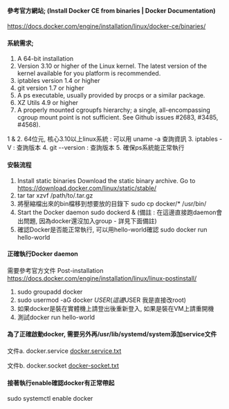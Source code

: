 #### 參考官方網站; (Install Docker CE from binaries | Docker Documentation)
https://docs.docker.com/engine/installation/linux/docker-ce/binaries/

#### 系統需求;
1. A 64-bit installation
2. Version 3.10 or higher of the Linux kernel. The latest version of the kernel available for you platform is recommended.
3. iptables version 1.4 or higher
4. git version 1.7 or higher
5. A ps executable, usually provided by procps or a similar package.
6. XZ Utils 4.9 or higher
7. A properly mounted cgroupfs hierarchy; a single, all-encompassing cgroup mount point is not sufficient. See Github issues #2683, #3485, #4568).


1 & 2. 64位元, 核心3.10以上linux系統  : 可以用 uname -a 查詢資訊
3. iptables -V : 查詢版本
4. git --version : 查詢版本
5. 確保ps系統能正常執行


#### 安裝流程
1. Install static binaries
Download the static binary archive. Go to https://download.docker.com/linux/static/stable/
2. tar
tar xzvf /path/to/<FILE>.tar.gz
3. 將壓縮檔出來的bin檔移到想要放的目錄下
sudo cp docker/* /usr/bin/
4. Start the Docker daemon
sudo dockerd &
(備註 : 在這邊直接跑daemon會出問題, 因為docker還沒加入group - 詳見下面備註)
5. 確認Docker是否能正常執行, 可以用hello-world確認
sudo docker run hello-world


#### 正確執行Docker daemon
需要參考官方文件 Post-installation
https://docs.docker.com/engine/installation/linux/linux-postinstall/

1. sudo groupadd docker
2. sudo usermod -aG docker $USER (這邊$USER 我是直接改root)
3. 如果docker是裝在實體機上請登出後重新登入, 如果是裝在VM上請重開機
4. 測試docker run hello-world

#### 為了正確啟動docker, 需要另外再/usr/lib/systemd/system添加service文件
文件a. docker.service
[docker.service.txt](https://github.com/jim0409/-Docker-/files/1303370/docker.service.txt)

文件b. docker.socket
[docker-socket.txt](https://github.com/jim0409/-Docker-/files/1303372/docker-socket.txt)

#### 接著執行enable確認docker有正常帶起
sudo systemctl enable docker
